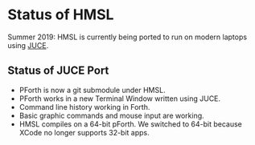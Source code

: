 # Status of HMSL

Summer 2019: HMSL is currently being ported to run on modern laptops using [JUCE](https://juce.com).

## Status of JUCE Port

* PForth is now a git submodule under HMSL.
* PForth works in a new Terminal Window written using JUCE.
* Command line history working in Forth.
* Basic graphic commands and mouse input are working.
* HMSL compiles on a 64-bit pForth. We switched to 64-bit because XCode no longer supports 32-bit apps.
